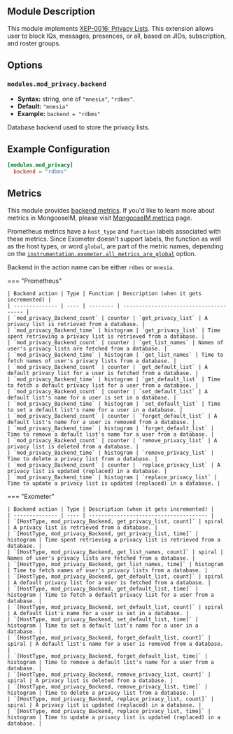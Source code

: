 ## Module Description

This module implements [XEP-0016: Privacy Lists](http://xmpp.org/extensions/xep-0016.html).
This extension allows user to block IQs, messages, presences, or all, based on JIDs, subscription, and roster groups.

## Options

### `modules.mod_privacy.backend`
* **Syntax:** string, one of `"mnesia"`, `"rdbms"`.
* **Default:** `"mnesia"`
* **Example:** `backend = "rdbms"`

Database backend used to store the privacy lists.

## Example Configuration

```toml
[modules.mod_privacy]
  backend = "rdbms"
```

## Metrics

This module provides [backend metrics](../operation-and-maintenance/MongooseIM-metrics.md#backend-metrics).
If you'd like to learn more about metrics in MongooseIM, please visit [MongooseIM metrics](../operation-and-maintenance/MongooseIM-metrics.md) page.

Prometheus metrics have a `host_type` and `function` labels associated with these metrics.
Since Exometer doesn't support labels, the function as well as the host types, or word `global`, are part of the metric names, depending on the [`instrumentation.exometer.all_metrics_are_global`](../configuration/instrumentation.md#instrumentationexometerall_metrics_are_global) option.

Backend in the action name can be either `rdbms` or `mnesia`.

=== "Prometheus"

    | Backend action | Type | Function | Description (when it gets incremented) |
    | -------------- | ---- | -------- | -------------------------------------- |
    | `mod_privacy_Backend_count` | counter | `get_privacy_list` | A privacy list is retrieved from a database. |
    | `mod_privacy_Backend_time` | histogram | `get_privacy_list` | Time spent retrieving a privacy list is retrieved from a database. |
    | `mod_privacy_Backend_count` | counter | `get_list_names` | Names of user's privacy lists are fetched from a database. |
    | `mod_privacy_Backend_time` | histogram | `get_list_names` | Time to fetch names of user's privacy lists from a database. |
    | `mod_privacy_Backend_count` | counter | `get_default_list` | A default privacy list for a user is fetched from a database. |
    | `mod_privacy_Backend_time` | histogram | `get_default_list` | Time to fetch a default privacy list for a user from a database. |
    | `mod_privacy_Backend_count` | counter | `set_default_list` | A default list's name for a user is set in a database. |
    | `mod_privacy_Backend_time` | histogram | `set_default_list` | Time to set a default list's name for a user in a database. |
    | `mod_privacy_Backend_count` | counter | `forget_default_list` | A default list's name for a user is removed from a database. |
    | `mod_privacy_Backend_time` | histogram | `forget_default_list` | Time to remove a default list's name for a user from a database. |
    | `mod_privacy_Backend_count` | counter | `remove_privacy_list` | A privacy list is deleted from a database. |
    | `mod_privacy_Backend_time` | histogram | `remove_privacy_list` | Time to delete a privacy list from a database. |
    | `mod_privacy_Backend_count` | counter | `replace_privacy_list` | A privacy list is updated (replaced) in a database. |
    | `mod_privacy_Backend_time` | histogram | `replace_privacy_list` | Time to update a privacy list is updated (replaced) in a database. |

=== "Exometer"

    | Backend action | Type | Description (when it gets incremented) |
    | -------------- | ---- | -------------------------------------- |
    | `[HostType, mod_privacy_Backend, get_privacy_list, count]` | spiral | A privacy list is retrieved from a database. |
    | `[HostType, mod_privacy_Backend, get_privacy_list, time]` | histogram | Time spent retrieving a privacy list is retrieved from a database. |
    | `[HostType, mod_privacy_Backend, get_list_names, count]` | spiral | Names of user's privacy lists are fetched from a database. |
    | `[HostType, mod_privacy_Backend, get_list_names, time]` | histogram | Time to fetch names of user's privacy lists from a database. |
    | `[HostType, mod_privacy_Backend, get_default_list, count]` | spiral | A default privacy list for a user is fetched from a database. |
    | `[HostType, mod_privacy_Backend, get_default_list, time]` | histogram | Time to fetch a default privacy list for a user from a database. |
    | `[HostType, mod_privacy_Backend, set_default_list, count]` | spiral | A default list's name for a user is set in a database. |
    | `[HostType, mod_privacy_Backend, set_default_list, time]` | histogram | Time to set a default list's name for a user in a database. |
    | `[HostType, mod_privacy_Backend, forget_default_list, count]` | spiral | A default list's name for a user is removed from a database. |
    | `[HostType, mod_privacy_Backend, forget_default_list, time]` | histogram | Time to remove a default list's name for a user from a database. |
    | `[HostType, mod_privacy_Backend, remove_privacy_list, count]` | spiral | A privacy list is deleted from a database. |
    | `[HostType, mod_privacy_Backend, remove_privacy_list, time]` | histogram | Time to delete a privacy list from a database. |
    | `[HostType, mod_privacy_Backend, replace_privacy_list, count]` | spiral | A privacy list is updated (replaced) in a database. |
    | `[HostType, mod_privacy_Backend, replace_privacy_list, time]` | histogram | Time to update a privacy list is updated (replaced) in a database. |
